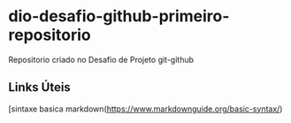 # dio-desafio-github-primeiro-repositorio
 Repositorio criado no Desafio de Projeto git-github

## Links Úteis
[sintaxe basica markdown(https://www.markdownguide.org/basic-syntax/)
